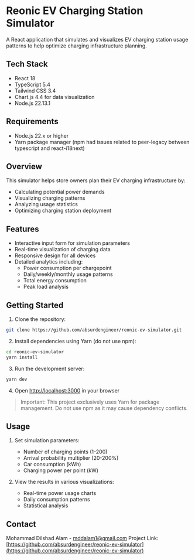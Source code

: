 # Reonic EV Charging Station Simulator

A React application that simulates and visualizes EV charging station usage patterns to help optimize charging infrastructure planning.

## Tech Stack

- React 18
- TypeScript 5.4
- Tailwind CSS 3.4
- Chart.js 4.4 for data visualization
- Node.js 22.13.1

## Requirements

- Node.js 22.x or higher
- Yarn package manager (npm had issues related to peer-legacy between typescript and react-i18next)

## Overview

This simulator helps store owners plan their EV charging infrastructure by:

- Calculating potential power demands
- Visualizing charging patterns
- Analyzing usage statistics
- Optimizing charging station deployment

## Features

- Interactive input form for simulation parameters
- Real-time visualization of charging data
- Responsive design for all devices
- Detailed analytics including:
  - Power consumption per chargepoint
  - Daily/weekly/monthly usage patterns
  - Total energy consumption
  - Peak load analysis

## Getting Started

1. Clone the repository:

```bash
git clone https://github.com/absurdengineer/reonic-ev-simulator.git
```

2. Install dependencies using Yarn (do not use npm):

```bash
cd reonic-ev-simulator
yarn install
```

3. Run the development server:

```bash
yarn dev
```

4. Open [http://localhost:3000](http://localhost:3000) in your browser

> Important: This project exclusively uses Yarn for package management. Do not use npm as it may cause dependency conflicts.

## Usage

1. Set simulation parameters:

   - Number of charging points (1-200)
   - Arrival probability multiplier (20-200%)
   - Car consumption (kWh)
   - Charging power per point (kW)

2. View the results in various visualizations:
   - Real-time power usage charts
   - Daily consumption patterns
   - Statistical analysis

## Contact

Mohammad Dilshad Alam - mddalam1@gmail.com
Project Link: [https://github.com/absurdengineer/reonic-ev-simulator](https://github.com/absurdengineer/reonic-ev-simulator)

